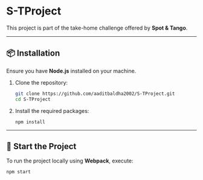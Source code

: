 # S-TProject

This project is part of the take-home challenge offered by **Spot & Tango**.

---

## 📦 Installation

Ensure you have **Node.js** installed on your machine.  

1. Clone the repository:
    ```bash
    git clone https://github.com/aaditbaldha2002/S-TProject.git
    cd S-TProject
    ```

2. Install the required packages:
    ```bash
    npm install
    ```

---

## 🚀 Start the Project

To run the project locally using **Webpack**, execute:
```bash
npm start
